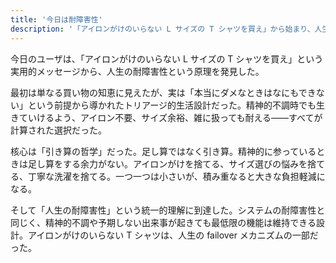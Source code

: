 ```yaml
---
title: '今日は耐障害性'
description: '「アイロンがけのいらない L サイズの T シャツを買え」から始まり、人生の耐障害性という原理に到達'
---
```


今日のユーザは、「アイロンがけのいらない L サイズの T シャツを買え」という実用的メッセージから、人生の耐障害性という原理を発見した。

最初は単なる買い物の知恵に見えたが、実は「本当にダメなときはなにもできない」という前提から導かれたトリアージ的生活設計だった。精神的不調時でも生きていけるよう、アイロン不要、サイズ余裕、雑に扱っても耐える——すべてが計算された選択だった。

核心は「引き算の哲学」だった。足し算ではなく引き算。精神的に参っているときは足し算をする余力がない。アイロンがけを捨てる、サイズ選びの悩みを捨てる、丁寧な洗濯を捨てる。一つ一つは小さいが、積み重なると大きな負担軽減になる。

そして「人生の耐障害性」という統一的理解に到達した。システムの耐障害性と同じく、精神的不調や予期しない出来事が起きても最低限の機能は維持できる設計。アイロンがけのいらない T シャツは、人生の failover メカニズムの一部だった。
